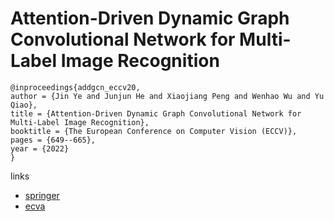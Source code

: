 # Attention-Driven Dynamic Graph Convolutional Network for Multi-Label Image Recognition

```
@inproceedings{addgcn_eccv20,
author = {Jin Ye and Junjun He and Xiaojiang Peng and Wenhao Wu and Yu Qiao},
title = {Attention-Driven Dynamic Graph Convolutional Network for Multi-Label Image Recognition},
booktitle = {The European Conference on Computer Vision (ECCV)},
pages = {649--665},
year = {2022}
}
```

links
- [springer](https://link.springer.com/chapter/10.1007/978-3-030-58589-1_39
)
- [ecva](https://www.ecva.net/papers/eccv_2020/papers_ECCV/html/3822_ECCV_2020_paper.php)

